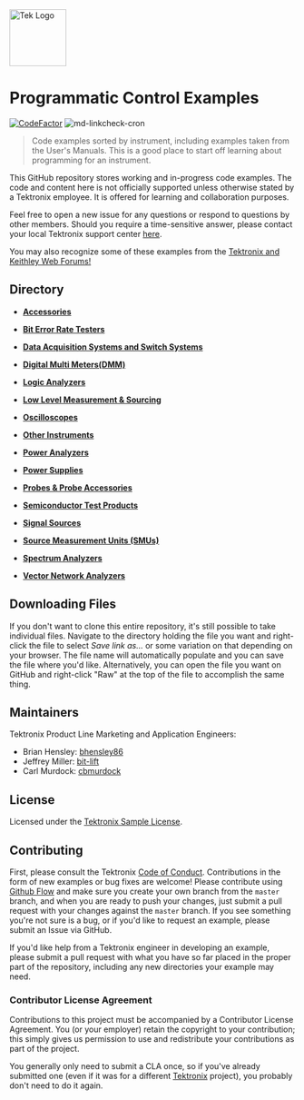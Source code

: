 <picture>
  <source media="(prefers-color-scheme: dark)" srcset="https://theme.tekcloud.com/prod/github/tek-logo-round-dark-mode.png" width="100px">
  <source media="(prefers-color-scheme: light)" srcset="https://theme.tekcloud.com/prod/github/tek-logo-round-light-mode.png" width="100px">
  <img alt="Tek Logo" src="https://theme.tekcloud.com/prod/github/tek-logo-round-light-mode.png" width="100px">
</picture>

# Programmatic Control Examples 
[![CodeFactor](https://www.codefactor.io/repository/github/tektronix/programmatic-control-examples/badge)](https://www.codefactor.io/repository/github/tektronix/programmatic-control-examples) ![md-linkcheck-cron](https://github.com/tektronix/Programmatic-Control-Examples/workflows/md-linkcheck-cron/badge.svg)
> Code examples sorted by instrument, including examples taken from the User's Manuals. This is a good place to start off learning about programming for an instrument.

This GitHub repository stores working and in-progress code examples. The code and content here is not officially supported unless otherwise stated by a Tektronix employee. It is offered for learning and collaboration purposes.

Feel free to open a new issue for any questions or respond to questions by other members. Should you require a time-sensitive answer, please contact your local Tektronix support center [here](https://www.tek.com/support).
<!-- markdown-link-check-disable -->
You may also recognize some of these examples from the [Tektronix and Keithley Web Forums!](https://forum.tek.com/)
<!-- markdown-link-check-enable -->
## Directory

* **[Accessories](./Examples/Accessories)**

* **[Bit Error Rate Testers](./Examples/Bit_Error_Rate_Testers)**

* **[Data Acquisition Systems and Switch Systems](./Examples/DAQs_and_Switches)**

* **[Digital Multi Meters(DMM)](./Examples/DMMs)**

* **[Logic Analyzers](./Examples/Logic_Analyzers)**

* **[Low Level Measurement & Sourcing](./Examples/Low_Level_Measurement_and_Sourcing)**

* **[Oscilloscopes](./Examples/Oscilloscopes)**

* **[Other Instruments](./Examples/Other_Instruments)**

* **[Power Analyzers](./Examples/Power_Analyzers)**

* **[Power Supplies](./Examples/Power_Supplies)**

* **[Probes & Probe Accessories](./Examples/Probes)**

* **[Semiconductor Test Products](./Examples/Semiconductor_Test_Products)**

* **[Signal Sources](./Examples/Signal_Sources)**

* **[Source Measurement Units (SMUs)](./Examples/SMUs)**

* **[Spectrum Analyzers](./Examples/Spectrum_Analyzers)**

* **[Vector Network Analyzers](./Examples/Vector_Network_Analyzers)**

## Downloading Files
If you don't want to clone this entire repository, it's still possible to take individual files. Navigate to the directory holding the file you want and right-click the file to select _Save link as..._ or some variation on that depending on your browser. The file name will automatically populate and you can save the file where you'd like. Alternatively, you can open the file you want on GitHub and right-click "Raw" at the top of the file to accomplish the same thing.

## Maintainers
Tektronix Product Line Marketing and Application Engineers: 

+ Brian Hensley: [bhensley86](https://github.com/bhensley86)
+ Jeffrey Miller: [bit-lift](https://github.com/bit-lift)
+ Carl Murdock: [cbmurdock](https://github.com/cbmurdock)

## License
Licensed under the [Tektronix Sample License](https://www.tek.com/sample-license).

## Contributing<a name="contributing"></a>
First, please consult the Tektronix [Code of Conduct](https://github.com/tektronix/.github/blob/main/CODE_OF_CONDUCT.md). Contributions in the form of new examples or bug fixes are welcome! Please contribute using [Github Flow](https://guides.github.com/introduction/flow/) and make sure you create your own branch from the `master` branch, and when you are ready to push your changes, just submit a pull request with your changes against the `master` branch. If you see something you're not sure is a bug, or if you'd like to request an example, please submit an Issue via GitHub.  

If you'd like help from a Tektronix engineer in developing an example, please submit a pull request with what you have so far placed in the proper part of the repository, including any new directories your example may need.

### Contributor License Agreement<a name="CLA"></a>
Contributions to this project must be accompanied by a Contributor License Agreement. You (or your employer) retain the copyright to your contribution; this simply gives us permission to use and redistribute your contributions as part of the project.

You generally only need to submit a CLA once, so if you've already submitted one (even if it was for a different [Tektronix](https://github.com/tektronix/) project), you probably don't need to do it again.

